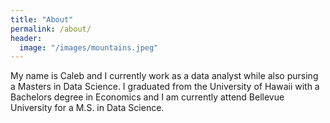 ```yaml
---
title: "About"
permalink: /about/
header:
  image: "/images/mountains.jpeg"
---
```


My name is Caleb and I currently work as a data analyst while also pursing a Masters in Data Science. I graduated from the 
University of Hawaii with a Bachelors degree in Economics and I am currently attend Bellevue University for a M.S. in Data Science. 
